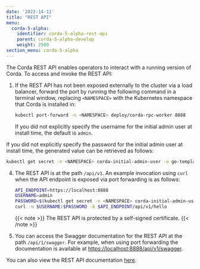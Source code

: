 ```yaml
---
date: '2022-14-11'
title: "REST API"
menu:
  corda-5-alpha:
    identifier: corda-5-alpha-rest-api
    parent: corda-5-alpha-develop
    weight: 2500
section_menu: corda-5-alpha
---
```

The Corda REST API enables operators to interact with a running version of Corda.
To access and invoke the REST API:

1. If the REST API has not been exposed externally to the cluster via a load balancer, forward the port by running the following command in a terminal window, replacing `<NAMESPACE>` with the Kubernetes namespace that Corda is installed in:

   ```sh
   kubectl port-forward -n <NAMESPACE> deploy/corda-rpc-worker 8888
   ```


   If you did not explicitly specify the username for the initial admin user at install time, the default is `admin`.

If you did not explicitly specify the password for the initial admin user at install time, the generated value can be retrieved as follows:

   ```sh
   kubectl get secret -n <NAMESPACE> corda-initial-admin-user -o go-template="{{ .data.password | base64decode }}"
   ```

4. The REST API is at the path `/api/v1`. An example invocation using `curl` when the API endpoint is exposed via port forwarding is as follows:

   ```sh
   API_ENDPOINT=https://localhost:8888
   USERNAME=admin
   PASSWORD=$(kubectl get secret -n <NAMESPACE> corda-initial-admin-user -o go-template="{{ .data.password | base64decode }}")
   curl -u $USERNAME:$PASSWORD -k $API_ENDPOINT/api/v1/hello
   ```

   {{< note >}}
   The REST API is protected by a self-signed certificate.
   {{< /note >}}

5. You can access the Swagger documentation for the REST API at the path `/api/1/swagger`. For example, when using port forwarding the documentation is available at [https://localhost:8888/api/v1/swagger](https://localhost:8888/api/v1/swagger).

You can also view the REST API documentation [here](C5_OpenAPI.html).
